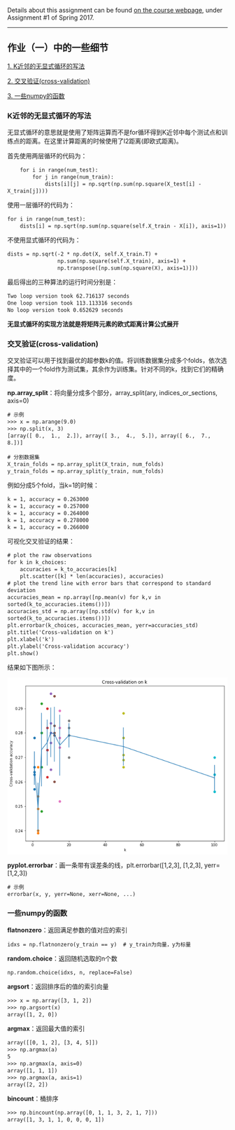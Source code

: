 Details about this assignment can be found [on the course webpage](http://cs231n.github.io/), under Assignment #1 of Spring 2017.

-----------------------------------------------------

## 作业（一）中的一些细节

[1. K近邻的无显式循环的写法](#K近邻的无显式循环的写法)<p>
[2. 交叉验证(cross-validation)](#交叉验证(cross-validation))<p>
[3. 一些numpy的函数](#一些numpy的函数)<p>

### K近邻的无显式循环的写法

无显式循环的意思就是使用了矩阵运算而不是for循环得到K近邻中每个测试点和训练点的距离。在这里计算距离的时候使用了l2距离(即欧式距离)。

首先使用两层循环的代码为：

	    for i in range(num_test):
			for j in range(num_train):
				dists[i][j] = np.sqrt(np.sum(np.square(X_test[i] - X_train[j])))

使用一层循环的代码为：

	for i in range(num_test):
		dists[i] = np.sqrt(np.sum(np.square(self.X_train - X[i]), axis=1))
		
不使用显式循环的代码为：

	dists = np.sqrt(-2 * np.dot(X, self.X_train.T) +
                    np.sum(np.square(self.X_train), axis=1) +
                    np.transpose([np.sum(np.square(X), axis=1)]))

最后得出的三种算法的运行时间分别是：

	Two loop version took 62.716137 seconds
	One loop version took 113.113316 seconds
	No loop version took 0.652629 seconds

**无显式循环的实现方法就是将矩阵元素的欧式距离计算公式展开**

### 交叉验证(cross-validation)

交叉验证可以用于找到最优的超参数k的值。将训练数据集分成多个folds，依次选择其中的一个fold作为测试集，其余作为训练集。针对不同的k，找到它们的精确度。

**np.array_split**：将向量分成多个部分，array\_split(ary, indices_or_sections, axis=0)

	# 示例
	>>> x = np.arange(9.0)
	>>> np.split(x, 3)
	[array([ 0.,  1.,  2.]), array([ 3.,  4.,  5.]), array([ 6.,  7.,  8.])]

	# 分割数据集
	X_train_folds = np.array_split(X_train, num_folds)
	y_train_folds = np.array_split(y_train, num_folds)

例如分成5个fold，当k=1的时候：

	k = 1, accuracy = 0.263000
	k = 1, accuracy = 0.257000
	k = 1, accuracy = 0.264000
	k = 1, accuracy = 0.278000
	k = 1, accuracy = 0.266000

可视化交叉验证的结果：

	# plot the raw observations
	for k in k_choices:
	    accuracies = k_to_accuracies[k]
	    plt.scatter([k] * len(accuracies), accuracies)
	# plot the trend line with error bars that correspond to standard deviation
	accuracies_mean = np.array([np.mean(v) for k,v in sorted(k_to_accuracies.items())])
	accuracies_std = np.array([np.std(v) for k,v in sorted(k_to_accuracies.items())])
	plt.errorbar(k_choices, accuracies_mean, yerr=accuracies_std)
	plt.title('Cross-validation on k')
	plt.xlabel('k')
	plt.ylabel('Cross-validation accuracy')
	plt.show()

结果如下图所示：

<img src="./img/cross-validation-accuracy.png" width="600" align=center />

**pyplot.errorbar**：画一条带有误差条的线，plt.errorbar([1,2,3], [1,2,3], yerr=[1,2,3])

	# 示例
	errorbar(x, y, yerr=None, xerr=None, ...)  



### 一些numpy的函数

**flatnonzero**：返回满足参数的值对应的索引

	idxs = np.flatnonzero(y_train == y)  # y_train为向量，y为标量
	
**random.choice**：返回随机选取的n个数

	np.random.choice(idxs, n, replace=False)

**argsort**：返回排序后的值的索引向量

	>>> x = np.array([3, 1, 2])
	>>> np.argsort(x)
	array([1, 2, 0])

**argmax**：返回最大值的索引

	array([[0, 1, 2], [3, 4, 5]])
	>>> np.argmax(a)
	5
	>>> np.argmax(a, axis=0)
	array([1, 1, 1])
	>>> np.argmax(a, axis=1)
	array([2, 2])

**bincount**：桶排序

	>>> np.bincount(np.array([0, 1, 1, 3, 2, 1, 7]))
	array([1, 3, 1, 1, 0, 0, 0, 1])

